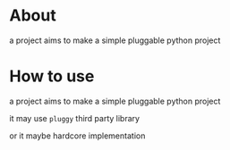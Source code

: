 # About
a project aims to make a simple pluggable python project


# How to use
a project aims to make a simple pluggable python project

it may use `pluggy` third party library

or it maybe hardcore implementation
